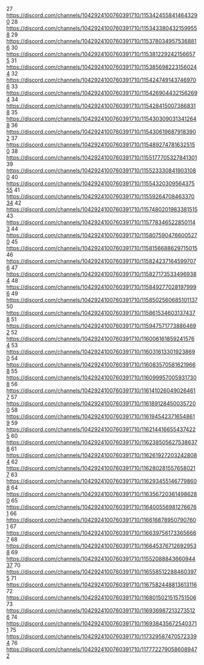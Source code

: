 27 https://discord.com/channels/1042924100760391710/1153424558414643290
28 https://discord.com/channels/1042924100760391710/1153433804321599558
29 https://discord.com/channels/1042924100760391710/1153780349575368816
30 https://discord.com/channels/1042924100760391710/1153812292421566575
31 https://discord.com/channels/1042924100760391710/1153856982231560244
32 https://discord.com/channels/1042924100760391710/1154247491437469706
33 https://discord.com/channels/1042924100760391710/1154269044321562694
34 https://discord.com/channels/1042924100760391710/1154284150073868318
35 https://discord.com/channels/1042924100760391710/1154303090313412648
36 https://discord.com/channels/1042924100760391710/1154306196879183902
37 https://discord.com/channels/1042924100760391710/1154892747816325150
38 https://discord.com/channels/1042924100760391710/1155177705327841301
39 https://discord.com/channels/1042924100760391710/1155233308419031080
40 https://discord.com/channels/1042924100760391710/1155432030956437555
41 https://discord.com/channels/1042924100760391710/1155926470846337034
42 https://discord.com/channels/1042924100760391710/1157480201983381515
43 https://discord.com/channels/1042924100760391710/1157783465228501143
44 https://discord.com/channels/1042924100760391710/1158075904766005270
45 https://discord.com/channels/1042924100760391710/1158156688629715015
46 https://discord.com/channels/1042924100760391710/1158242371645997076
47 https://discord.com/channels/1042924100760391710/1158271735334969384
48 https://discord.com/channels/1042924100760391710/1158492770281979996
49 https://discord.com/channels/1042924100760391710/1158502560685101137
50 https://discord.com/channels/1042924100760391710/1158615346031374378
51 https://discord.com/channels/1042924100760391710/1159475717738864692
52 https://discord.com/channels/1042924100760391710/1160061618592415764
53 https://discord.com/channels/1042924100760391710/1160316133019238690
54 https://discord.com/channels/1042924100760391710/1160835705816219668
55 https://discord.com/channels/1042924100760391710/1160999570059317308
56 https://discord.com/channels/1042924100760391710/1161410260490264617
57 https://discord.com/channels/1042924100760391710/1161891284500357200
58 https://discord.com/channels/1042924100760391710/1161945423716548619
59 https://discord.com/channels/1042924100760391710/1162144166554374225
60 https://discord.com/channels/1042924100760391710/1162385056275386378
61 https://discord.com/channels/1042924100760391710/1162619272032428084
62 https://discord.com/channels/1042924100760391710/1162802815576580217
63 https://discord.com/channels/1042924100760391710/1162934551467798608
64 https://discord.com/channels/1042924100760391710/1163567203614986280
65 https://discord.com/channels/1042924100760391710/1164005569812766761
66 https://discord.com/channels/1042924100760391710/1166168789507907601
67 https://discord.com/channels/1042924100760391710/1166397561733656667
68 https://discord.com/channels/1042924100760391710/1166453767126929538
69 https://discord.com/channels/1042924100760391710/1155208884366094437
70 https://discord.com/channels/1042924100760391710/1165585122884603975
71 https://discord.com/channels/1042924100760391710/1167582448813613116
72 https://discord.com/channels/1042924100760391710/1168015021515751506
73 https://discord.com/channels/1042924100760391710/1169369872132735126
74 https://discord.com/channels/1042924100760391710/1169384356725403711
75 https://discord.com/channels/1042924100760391710/1173295874705723394
76 https://discord.com/channels/1042924100760391710/1177722790586089472
